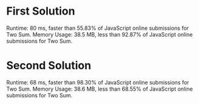 # First Solution

Runtime: 80 ms, faster than 55.83% of JavaScript online submissions for Two Sum.
Memory Usage: 38.5 MB, less than 92.87% of JavaScript online submissions for Two Sum.

# Second Solution

Runtime: 68 ms, faster than 98.30% of JavaScript online submissions for Two Sum.
Memory Usage: 38.6 MB, less than 68.55% of JavaScript online submissions for Two Sum.
